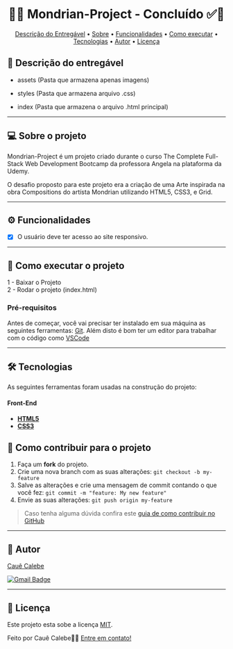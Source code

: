 <!-- MODELO PROJETO FINALIZADO -->
<h1 align="center"> 
	  🚀✅ Mondrian-Project - Concluído ✅🚀
</h1>

<!-- ---------------------------------------------------------------------- -->

<!-- MODELO MENU DE NAVEGAÇÃO -->
<p align="center">
 <a href="#-Descrição-do-entregável">Descrição do Entregável</a> •
 <a href="#-sobre-o-projeto">Sobre</a> •
 <a href="#-funcionalidades">Funcionalidades</a> • 
 <a href="#-como-executar-o-projeto">Como executar</a> • 
 <a href="#-tecnologias">Tecnologias</a> • 
 <a href="#-autor">Autor</a> • 
 <a href="#user-content--licença">Licença</a>
</p>

<!-- ---------------------------------------------------------------------- -->

<!-- MODELO DE DESCRIÇÃO -->
## 📄 Descrição do entregável

<!-- EXEMPLO DE DESCRIÇÃO DE UM PROJETO: -->
- assets (Pasta que armazena apenas imagens)

- styles (Pasta que armazena arquivo .css)

- index (Pasta que armazena o arquivo .html principal)

---

<!-- ---------------------------------------------------------------------- -->

<!-- MODELO DESCRIÇÃO SOBRE O PROJETO: -->
## 💻 Sobre o projeto

<!-- EXPLICA O MOTIVO DO PROJETO -->
Mondrian-Project é um projeto criado durante o curso The Complete Full-Stack Web Development Bootcamp da professora Angela na plataforma da Udemy.

O desafio proposto para este projeto era a criação de uma Arte inspirada na obra Compositions do artísta Mondrian utilizando HTML5, CSS3, e Grid.

<!-- LINHA DE DIVISÃO: -->
---

<!-- ---------------------------------------------------------------------- -->

<!-- MODELO FUNCIONALIDADES: -->
## ⚙️ Funcionalidades

<!-- EXEMPLO DE FUNCIONALIDADES: -->
- [x] O usuário deve ter acesso ao site responsivo.

---

<!-- ---------------------------------------------------------------------- -->

<!-- MODELO DE COMO EXECUTAR O PROJETO -->
## 🚀 Como executar o projeto

1 - Baixar o Projeto <br>
2 - Rodar o projeto (index.html)

<!-- ---------------------------------------------------------------------- -->

<!-- MODELO DE PRÉ REQUISITOS -->
### Pré-requisitos

Antes de começar, você vai precisar ter instalado em sua máquina as seguintes ferramentas:
[Git](https://git-scm.com). Além disto é bom ter um editor para trabalhar com o código como [VSCode](https://code.visualstudio.com/)

---

<!-- ---------------------------------------------------------------------- -->

<!-- MODELO DE TECNOLOGIAS -->
## 🛠 Tecnologias

As seguintes ferramentas foram usadas na construção do projeto:

#### **Front-End** 

-   **[HTML5](https://devdocs.io/html/)**
-   **[CSS3](https://devdocs.io/css/)**

<!-- ---------------------------------------------------------------------- -->

<!-- MODELO DE COMO CONTRIBUIR PARA O PROJETO -->
## 💪 Como contribuir para o projeto

1. Faça um **fork** do projeto.
2. Crie uma nova branch com as suas alterações: `git checkout -b my-feature`
3. Salve as alterações e crie uma mensagem de commit contando o que você fez: `git commit -m "feature: My new feature"`
4. Envie as suas alterações: `git push origin my-feature`
> Caso tenha alguma dúvida confira este [guia de como contribuir no GitHub](./CONTRIBUTING.md)

---

<!-- ---------------------------------------------------------------------- -->

<!-- MODELO DE AUTOR-->
## 🦸 Autor

<a href="https://www.linkedin.com/in/cau%C3%AA-calebe-200ab129a/">
Cauê Calebe</a>
 <br />
 
[![Gmail Badge](https://img.shields.io/badge/-cauecalebe700@gmail.com-c14438?style=flat-square&logo=Gmail&logoColor=white&link=mailto:cauecalebe700@gmail.com)](mailto:cauecalebe700@gmail.com)

---

<!-- ---------------------------------------------------------------------- -->

<!-- MODELO DE LICENÇA -->
## 📝 Licença

Este projeto esta sobe a licença [MIT](./LICENSE).

Feito por Cauê Calebe👋🏽 [Entre em contato!](https://www.linkedin.com/in/cau%C3%AA-calebe-200ab129a/)
